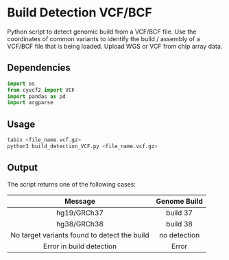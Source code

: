 # Build Detection VCF/BCF

Python script to detect genomic build from a VCF/BCF file. 
Use the coordinates of common variants to identify the build / assembly of a VCF/BCF file that is being loaded. Upload WGS or VCF from chip array data.

## Dependencies 
```python
import os 
from cyvcf2 import VCF
import pandas as pd
import argparse
```

## Usage

```python
tabix <file_name.vcf.gz>
python3 build_detection_VCF.py <file_name.vcf.gz>
```

## Output

The script returns one of the following cases:

|Message|Genome Build|
|:-:|:-:|
|hg19/GRCh37|build 37|
|hg38/GRCh38|build 38|
|No target variants found to detect the build|no detection|
|Error in build detection|Error|
